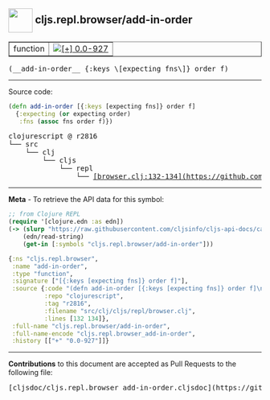 ## <img width="48px" valign="middle" src="http://i.imgur.com/Hi20huC.png"> cljs.repl.browser/add-in-order

 <table border="1">
<tr>

<td>function</td>
<td><a href="https://github.com/cljsinfo/cljs-api-docs/tree/0.0-927"><img valign="middle" alt="[+] 0.0-927" src="https://img.shields.io/badge/+-0.0--927-lightgrey.svg"></a> </td>
</tr>
</table>

 <samp>
(__add-in-order__ {:keys \[expecting fns\]} order f)<br>
</samp>

---





Source code:

```clj
(defn add-in-order [{:keys [expecting fns]} order f]
  {:expecting (or expecting order)
   :fns (assoc fns order f)})
```

 <pre>
clojurescript @ r2816
└── src
    └── clj
        └── cljs
            └── repl
                └── <ins>[browser.clj:132-134](https://github.com/clojure/clojurescript/blob/r2816/src/clj/cljs/repl/browser.clj#L132-L134)</ins>
</pre>


---

__Meta__ - To retrieve the API data for this symbol:

```clj
;; from Clojure REPL
(require '[clojure.edn :as edn])
(-> (slurp "https://raw.githubusercontent.com/cljsinfo/cljs-api-docs/catalog/cljs-api.edn")
    (edn/read-string)
    (get-in [:symbols "cljs.repl.browser/add-in-order"]))
```

```clj
{:ns "cljs.repl.browser",
 :name "add-in-order",
 :type "function",
 :signature ["[{:keys [expecting fns]} order f]"],
 :source {:code "(defn add-in-order [{:keys [expecting fns]} order f]\n  {:expecting (or expecting order)\n   :fns (assoc fns order f)})",
          :repo "clojurescript",
          :tag "r2816",
          :filename "src/clj/cljs/repl/browser.clj",
          :lines [132 134]},
 :full-name "cljs.repl.browser/add-in-order",
 :full-name-encode "cljs.repl.browser_add-in-order",
 :history [["+" "0.0-927"]]}

```

---

__Contributions__ to this document are accepted as Pull Requests to the following file:

 <pre>
[cljsdoc/cljs.repl.browser_add-in-order.cljsdoc](https://github.com/cljsinfo/cljs-api-docs/blob/master/cljsdoc/cljs.repl.browser_add-in-order.cljsdoc)
</pre>

